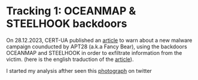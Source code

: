 # Tracking 1: OCEANMAP & STEELHOOK backdoors

On 28.12.2023, CERT-UA published an [article](https://cert.gov.ua/article/6276894) to warn about a new malware campaign counducted by APT28 (a.k.a Fancy Bear), using the backdoors OCEANMAP and STEELHOOK in order to
exfiltrate information from the victim. (here is the english traduction of the [article](https://medium.com/cyberscribers-exploring-cybersecurity/apt28-from-initial-damage-to-domain-controller-threats-in-an-hour-cert-ua-8399-1944dd6edcdf)).

I started my analysis afther seen this [photograph](/twitter-post.jpg) on twitter 

